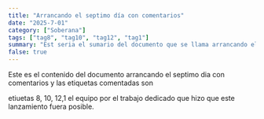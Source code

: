 ```yaml
---
title: "Arrancando el septimo día con comentarios"
date: "2025-7-01"
category: ["Soberana"]
tags: ["tag8", "tag10", "tag12", "tag1"]
summary: "Est seria el sumario del documento que se llama arrancando el septimo dia con comentarios"
false: true
---
```


Este es el contenido del documento arrancando el septimo dia con comentarios y las etiquetas comentadas son


etiuetas 8, 10, 12,1  el equipo por el trabajo dedicado que hizo que este lanzamiento fuera posible.